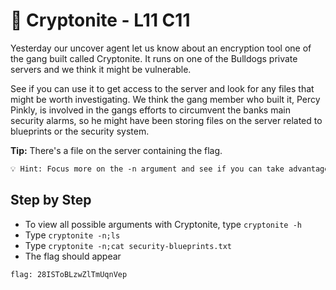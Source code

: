 # 💠 Cryptonite - L11 C11

Yesterday our uncover agent let us know about an encryption tool one of the gang built called Cryptonite. It runs on one of the Bulldogs private servers and we think it might be vulnerable.

See if you can use it to get access to the server and look for any files that might be worth investigating. We think the gang member who built it, Percy Pinkly, is involved in the gangs efforts to circumvent the banks main security alarms, so he might have been storing files on the server related to blueprints or the security system.

**Tip:** There's a file on the server containing the flag.

```txt
💡 Hint: Focus more on the -n argument and see if you can take advantage of it.
```

## Step by Step

- To view all possible arguments with Cryptonite, type `cryptonite -h`
- Type `cryptonite -n;ls`
- Type `cryptonite -n;cat security-blueprints.txt`
- The flag should appear

`flag: 28ISToBLzwZlTmUqnVep`
